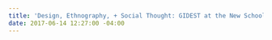 ```yaml
---
title: 'Design, Ethnography, + Social Thought: GIDEST at the New School'
date: 2017-06-14 12:27:00 -04:00
---
```


